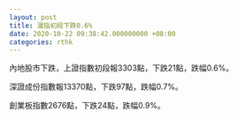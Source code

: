 ```yaml
---
layout: post
title: 滬指初段下跌0.6%
date: 2020-10-22 09:38:42.000000000 +08:00
categories: rthk
---
```


內地股市下跌，上證指數初段報3303點，下跌21點，跌幅0.6%。

深證成份指數報13370點，下跌97點，跌幅0.7%。

創業板指數2676點，下跌24點，跌幅0.9%。
